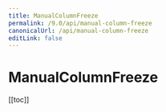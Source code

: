 ```yaml
---
title: ManualColumnFreeze
permalink: /9.0/api/manual-column-freeze
canonicalUrl: /api/manual-column-freeze
editLink: false
---
```


# ManualColumnFreeze

[[toc]]
